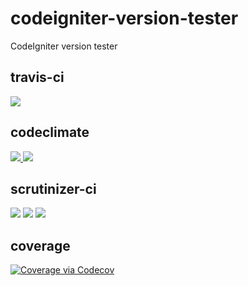# codeigniter-version-tester
CodeIgniter version tester

travis-ci
---
<a href="https://travis-ci.org/Calico90/codeigniter-version-test">
  <img src="https://travis-ci.org/Calico90/codeigniter-version-test.svg" />
</a>


codeclimate
---

<a href="https://codeclimate.com/github/Calico90/codeigniter-version-test">
  <img src="https://codeclimate.com/github/Calico90/codeigniter-version-test/badges/gpa.svg" />
</a>
<a href="https://codeclimate.com/github/Calico90/codeigniter-version-test/coverage">
  <img src="https://codeclimate.com/github/Calico90/codeigniter-version-test/badges/coverage.svg" />
</a>



scrutinizer-ci
---

<img src="https://scrutinizer-ci.com/g/Calico90/codeigniter-version-test/badges/build.png?b=master" />
<img src="https://scrutinizer-ci.com/g/Calico90/codeigniter-version-test/badges/quality-score.png?b=master" />
<img src="https://scrutinizer-ci.com/g/Calico90/codeigniter-version-test/badges/coverage.png?b=master" />


coverage
---

<a href="https://codecov.io/github/Calico90/codeigniter-version-tester?branch=master">
  <img src="https://codecov.io/github/Calico90/codeigniter-version-tester/coverage.svg?branch=master" alt="Coverage via Codecov" />
</a>

